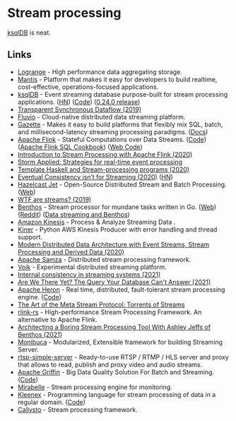 # Stream processing

[ksqlDB](https://ksqldb.io/) is neat.

## Links

- [Logrange](https://github.com/logrange/logrange) - High performance data aggregating storage.
- [Mantis](https://github.com/Netflix/mantis) - Platform that makes it easy for developers to build realtime, cost-effective, operations-focused applications.
- [ksqlDB](https://ksqldb.io/) - Event streaming database purpose-built for stream processing applications. ([HN](https://news.ycombinator.com/item?id=21589670)) ([Code](https://github.com/confluentinc/ksql)) ([0.24.0 release](https://www.confluent.io/blog/announcing-ksqldb-0-24-0/))
- [Transparent Synchronous Dataflow (2019)](https://arxiv.org/pdf/1910.09579.pdf)
- [Fluvio](https://github.com/infinyon/fluvio) - Cloud-native distributed data streaming platform.
- [Gazette](https://github.com/gazette/core) - Makes it easy to build platforms that flexibly mix SQL, batch, and millisecond-latency streaming processing paradigms. ([Docs](https://gazette.readthedocs.io/en/latest/))
- [Apache Flink](https://flink.apache.org/) - Stateful Computations over Data Streams. ([Code](https://github.com/apache/flink)) ([Apache Flink SQL Cookbook](https://github.com/ververica/flink-sql-cookbook)) ([Web Code](https://github.com/apache/flink-web))
- [Introduction to Stream Processing with Apache Flink (2020)](https://noti.st/morsapaes/9TGu0S/introduction-to-stream-processing-with-apache-flink)
- [Storm Applied: Strategies for real-time event processing](https://www.amazon.com/Storm-Applied-Strategies-real-time-processing/dp/1617291897)
- [Template Haskell and Stream-processing programs (2020)](https://jmtd.net/log/template_haskell/streamgraph/)
- [Eventual Consistency isn’t for Streaming (2020)](https://materialize.io/eventual-consistency-isnt-for-streaming/) ([HN](https://news.ycombinator.com/item?id=23832149))
- [Hazelcast Jet](https://github.com/hazelcast/hazelcast-jet) - Open-Source Distributed Stream and Batch Processing. ([Web](https://jet-start.sh/))
- [WTF are streams? (2019)](https://manzanit0.github.io/computing/2019/05/29/wtf-are-streams.html)
- [Benthos](https://github.com/Jeffail/benthos) - Stream processor for mundane tasks written in Go. ([Web](https://www.benthos.dev/)) ([Reddit](https://www.reddit.com/r/golang/comments/rs6nbz/benthos_the_awesome_open_source_stream_processor/)) ([Data streaming and Benthos](https://pca.st/1ontjq2t))
- [Amazon Kinesis](https://aws.amazon.com/kinesis/) - Process & Analyze Streaming Data .
- [Kiner](https://github.com/bufferapp/kiner) - Python AWS Kinesis Producer with error handling and thread support.
- [Modern Distributed Data Architecture with Event Streams, Stream Processing and Derived Data (2020)](https://makingsmallercircles.com/articles/modern-distributed-data-architecture-with-event-streams-stream-processing-and-derived-data/)
- [Apache Samza](https://github.com/apache/samza) - Distributed stream processing framework.
- [Voik](https://github.com/marceloboeira/voik) - Experimental distributed streaming platform.
- [Internal consistency in streaming systems (2021)](https://scattered-thoughts.net/writing/internal-consistency-in-streaming-systems/)
- [Are We There Yet? The Query Your Database Can't Answer (2021)](https://www.confluent.io/blog/ksqldb-streaming-sql-the-query-your-database-cant-answer/)
- [Apache Heron](https://heron.incubator.apache.org/) - Real time, distributed, fault-tolerant stream processing engine. ([Code](https://github.com/apache/incubator-heron))
- [The Art of the Meta Stream Protocol: Torrents of Streams](https://programming-journal.org/2022/6/2/)
- [rlink-rs](https://github.com/rlink-rs/rlink-rs) - High-performance Stream Processing Framework. An alternative to Apache Flink.
- [Architecting a Boring Stream Processing Tool With Ashley Jeffs of Benthos (2021)](https://www.youtube.com/watch?v=-A8EOb5lzxM)
- [Monibuca](https://github.com/langhuihui/monibuca) - Modularized, Extensible framework for building Streaming Server.
- [rtsp-simple-server](https://github.com/aler9/rtsp-simple-server) - Ready-to-use RTSP / RTMP / HLS server and proxy that allows to read, publish and proxy video and audio streams.
- [Apache Griffin](https://griffin.apache.org/) - Big Data Quality Solution For Batch and Streaming. ([Code](https://github.com/apache/griffin))
- [Mirabelle](https://github.com/mcorbin/mirabelle) - Stream processing engine for monitoring.
- [Kleenex](https://kleenexlang.org/) - Programming language for stream processing of data in a regular domain. ([Code](https://github.com/diku-kmc/kleenexlang))
- [Callysto](https://github.com/vertexclique/callysto) - Stream processing framework.
